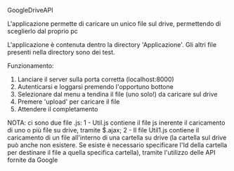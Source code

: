 GoogleDriveAPI

L'applicazione permette di caricare un unico file sul drive, permettendo di sceglierlo dal proprio pc

L'applicazione è contenuta dentro la directory 'Applicazione'. Gli altri file presenti nella directory sono dei test.

Funzionamento:
1. Lanciare il server sulla porta corretta (localhost:8000)
2. Autenticarsi e loggarsi premendo l'opportuno bottone
3. Selezionare dal menu a tendina il file (uno solo!) da caricare sul drive
4. Premere 'upload' per caricare il file
5. Attendere il completamento

NOTA: ci sono due file .js: 
1 - Util.js contiene il file js inerente il caricamento di uno o più file su drive, tramite $.ajax;
2 - Il file Util1.js contiene il caricamento di un file all'interno di una cartella su drive (la cartella sul drive può anche non esistere. Se esiste è necessario specificare l'Id della cartella per destinare il file a quella specifica cartella), tramite l'utilizzo delle API fornite da Google
